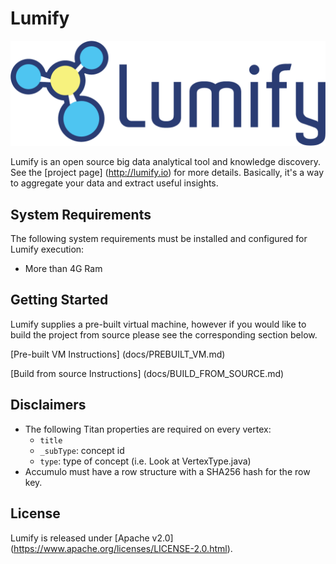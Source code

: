 # Lumify

![ScreenShot](web/src/main/webapp/img/lumify-logo.png?raw=true)

Lumify is an open source big data analytical tool and knowledge discovery. See the [project page] (http://lumify.io) for more details. Basically, it's a way to aggregate your data and extract useful insights.

## System Requirements

The following system requirements must be installed and configured for Lumify execution:
* More than 4G Ram

## Getting Started

Lumify supplies a pre-built virtual machine, however if you would like to build the project from source please see the corresponding section below.

[Pre-built VM Instructions] (docs/PREBUILT_VM.md)

[Build from source Instructions] (docs/BUILD_FROM_SOURCE.md)

## Disclaimers
* The following Titan properties are required on every vertex:
    * ```title```
    * ```_subType```: concept id
    * ```type```: type of concept (i.e. Look at VertexType.java)
* Accumulo must have a row structure with a SHA256 hash for the row key.

## License

Lumify is released under [Apache v2.0] (https://www.apache.org/licenses/LICENSE-2.0.html).
